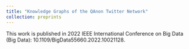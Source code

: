```yaml
---
title: "Knowledge Graphs of the QAnon Twitter Network"
collection: preprints
---
```

This work is published in 2022 IEEE International Conference on Big Data (Big Data): 10.1109/BigData55660.2022.10021128.